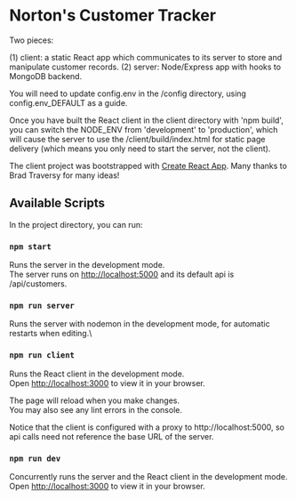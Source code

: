 # Norton's Customer Tracker

Two pieces:

(1) client: a static React app which communicates to its server to store and manipulate customer records.
(2) server: Node/Express app with hooks to MongoDB backend.

You will need to update config.env in the /config directory, using config.env_DEFAULT as a guide.

Once you have built the React client in the client directory with 'npm build', you can switch the NODE_ENV from 'development' to 'production', which will cause the server to use the /client/build/index.html for static page delivery (which means you only need to start the server, not the client).

The client project was bootstrapped with [Create React App](https://github.com/facebook/create-react-app).  Many thanks to Brad Traversy for many ideas! 

## Available Scripts

In the project directory, you can run:

### `npm start`

Runs the server in the development mode.\
The server runs on [http://localhost:5000](http://localhost:5000) and its default api is /api/customers.

### `npm run server`

Runs the server with nodemon in the development mode, for automatic restarts when editing.\

### `npm run client`

Runs the React client in the development mode.\
Open [http://localhost:3000](http://localhost:3000) to view it in your browser.

The page will reload when you make changes.\
You may also see any lint errors in the console.

Notice that the client is configured with a proxy to http://localhost:5000, so api calls need not reference the base URL of the server.

### `npm run dev`

Concurrently runs the server and the React client in the development mode.\
Open [http://localhost:3000](http://localhost:3000) to view it in your browser.
